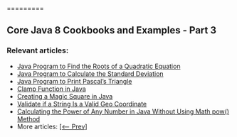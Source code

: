 =========

## Core Java 8 Cookbooks and Examples - Part 3

### Relevant articles:

- [Java Program to Find the Roots of a Quadratic Equation](https://www.baeldung.com/roots-quadratic-equation)
- [Java Program to Calculate the Standard Deviation](https://www.baeldung.com/java-calculate-standard-deviation)
- [Java Program to Print Pascal’s Triangle](https://www.baeldung.com/java-pascal-triangle)
- [Clamp Function in Java](https://www.baeldung.com/java-clamp-function)
- [Creating a Magic Square in Java](https://www.baeldung.com/java-magic-square)
- [Validate if a String Is a Valid Geo Coordinate](https://www.baeldung.com/java-geo-coordinates-validation)
- [Calculating the Power of Any Number in Java Without Using Math pow() Method](https://www.baeldung.com/java-calculating-the-power-without-math-pow)
- More articles: [[<-- Prev]](/core-java-modules/core-java-lang-math-2)
